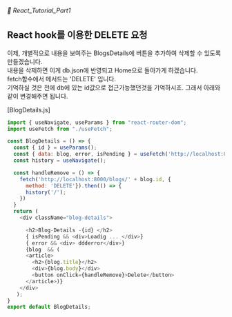 ###### 🌵 React_Tutorial_Part1




## React hook를 이용한 DELETE 요청  

이제, 
개별적으로 내용을 보여주는 BlogsDetails에 버튼을 추가하여 삭제할 수 있도록 만들겠습니다.  
내용을 삭제하면 이게 db.json에 반영되고 Home으로 돌아가게 하겠습니다.  
fetch함수에서 메서드는 'DELETE' 입니다.   
기억하실 것은 전에 db에 있는 id값으로 접근가능했던것을 기억하시죠. 그래서 아래와 같이 변경해주면 됩니다.  


[BlogDetails.js] 

``` js
import { useNavigate, useParams } from "react-router-dom";
import useFetch from "./useFetch";

const BlogDetails = () => {
  const { id } = useParams();
  const { data: blog, error, isPending } = useFetch('http://localhost:8000/blogs/' + id);
  const history = useNavigate();

  const handleRemove = () => {
    fetch('http://localhost:8000/blogs/' + blog.id, {
      method: 'DELETE'}).then(() => {
      history('/');
    }) 
  }
  return ( 
    <div className="blog-details">

      <h2>Blog-Details -{id} </h2>
      { isPending && <div>Loadig ... </div>} 
      { error && <div> ddderror</div>} 
      {blog  && ( 
      <article>  
        <h2>{blog.title}</h2> 
        <div>{blog.body}</div>
        <button onClick={handleRemove}>Delete</button>
      </article>)}
    </div>
   );
}
export default BlogDetails;
```   




